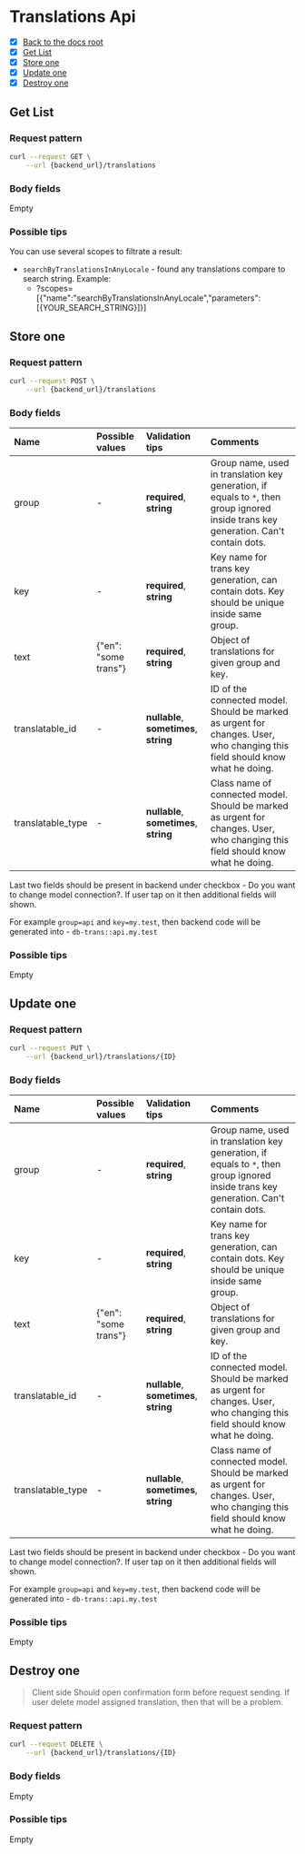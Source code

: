 # Translations Api

- [x] [Back to the docs root](/readme.md)
- [x] [Get List](#get-list)
- [x] [Store one](#get-list)
- [x] [Update one](#get-list)
- [x] [Destroy one](#get-list)

## Get List

### Request pattern

```bash
curl --request GET \
    --url {backend_url}/translations
```

### Body fields

Empty

### Possible tips

You can use several scopes to filtrate a result:
- `searchByTranslationsInAnyLocale` - found any translations compare to search string. Example:
    - ?scopes=[{"name":"searchByTranslationsInAnyLocale","parameters":[{YOUR_SEARCH_STRING}]}]

## Store one

### Request pattern

```bash
curl --request POST \
    --url {backend_url}/translations
```

### Body fields

| Name | Possible values| Validation tips | Comments
| :--- | :------------- | :---- | :----      
| group | - | **required**, **string** | Group name, used in translation key generation, if equals to `*`, then group ignored inside trans key generation. Can't contain dots.
| key | - | **required**, **string** | Key name for trans key generation, can contain dots. Key should be unique inside same group.
| text | {"en": "some trans"} | **required**, **string** | Object of translations for given group and key.
| translatable_id | - | **nullable**, **sometimes**, **string** | ID of the connected model. Should be marked as urgent for changes. User, who changing this field should know what he doing.
| translatable_type | - | **nullable**, **sometimes**, **string** | Class name of connected model. Should be marked as urgent for changes. User, who changing this field should know what he doing.

Last two fields should be present in backend under checkbox - Do you want to change model connection?. If user tap on it then additional fields will shown.

For example `group=api` and `key=my.test`, then backend code will be generated into - `db-trans::api.my.test`

### Possible tips

Empty

## Update one

### Request pattern

```bash
curl --request PUT \
    --url {backend_url}/translations/{ID}
```

### Body fields

| Name | Possible values| Validation tips | Comments
| :--- | :------------- | :---- | :----      
| group | - | **required**, **string** | Group name, used in translation key generation, if equals to `*`, then group ignored inside trans key generation. Can't contain dots.
| key | - | **required**, **string** | Key name for trans key generation, can contain dots. Key should be unique inside same group.
| text | {"en": "some trans"} | **required**, **string** | Object of translations for given group and key.
| translatable_id | - | **nullable**, **sometimes**, **string** | ID of the connected model. Should be marked as urgent for changes. User, who changing this field should know what he doing.
| translatable_type | - | **nullable**, **sometimes**, **string** | Class name of connected model. Should be marked as urgent for changes. User, who changing this field should know what he doing.

Last two fields should be present in backend under checkbox - Do you want to change model connection?. If user tap on it then additional fields will shown.

For example `group=api` and `key=my.test`, then backend code will be generated into - `db-trans::api.my.test`

### Possible tips

Empty

## Destroy one

> Client side Should open confirmation form before request sending. If user delete model assigned translation, then that will be a problem.

### Request pattern

```bash
curl --request DELETE \
    --url {backend_url}/translations/{ID}
```

### Body fields

Empty

### Possible tips

Empty
